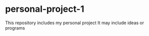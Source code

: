 # personal-project-1

This repository includes my personal project
It may include ideas or programs
